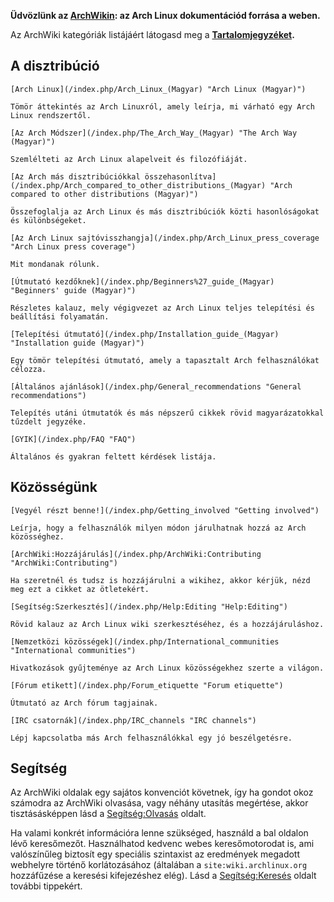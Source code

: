 **Üdvözlünk az [ArchWikin](/index.php/ArchWiki:About_(Magyar) "ArchWiki:About (Magyar)"): az Arch Linux dokumentációd forrása a weben.**

Az ArchWiki kategóriák listájáért látogasd meg a **[Tartalomjegyzéket](/index.php/Table_of_contents "Table of contents").**

## A disztribúció

	[Arch Linux](/index.php/Arch_Linux_(Magyar) "Arch Linux (Magyar)")

	Tömör áttekintés az Arch Linuxról, amely leírja, mi várható egy Arch Linux rendszertől.

	[Az Arch Módszer](/index.php/The_Arch_Way_(Magyar) "The Arch Way (Magyar)")

	Szemlélteti az Arch Linux alapelveit és filozófiáját.

	[Az Arch más disztribúciókkal összehasonlítva](/index.php/Arch_compared_to_other_distributions_(Magyar) "Arch compared to other distributions (Magyar)")

	Összefoglalja az Arch Linux és más disztribúciók közti hasonlóságokat és különbségeket.

	[Az Arch Linux sajtóvisszhangja](/index.php/Arch_Linux_press_coverage "Arch Linux press coverage")

	Mit mondanak rólunk.

	[Útmutató kezdőknek](/index.php/Beginners%27_guide_(Magyar) "Beginners' guide (Magyar)")

	Részletes kalauz, mely végigvezet az Arch Linux teljes telepítési és beállítási folyamatán.

	[Telepítési útmutató](/index.php/Installation_guide_(Magyar) "Installation guide (Magyar)")

	Egy tömör telepítési útmutató, amely a tapasztalt Arch felhasználókat célozza.

	[Általános ajánlások](/index.php/General_recommendations "General recommendations")

	Telepítés utáni útmutatók és más népszerű cikkek rövid magyarázatokkal tűzdelt jegyzéke.

	[GYIK](/index.php/FAQ "FAQ")

	Általános és gyakran feltett kérdések listája.

## Közösségünk

	[Vegyél részt benne!](/index.php/Getting_involved "Getting involved")

	Leírja, hogy a felhasználók milyen módon járulhatnak hozzá az Arch közösséghez.

	[ArchWiki:Hozzájárulás](/index.php/ArchWiki:Contributing "ArchWiki:Contributing")

	Ha szeretnél és tudsz is hozzájárulni a wikihez, akkor kérjük, nézd meg ezt a cikket az ötletekért.

	[Segítség:Szerkesztés](/index.php/Help:Editing "Help:Editing")

	Rövid kalauz az Arch Linux wiki szerkesztéséhez, és a hozzájáruláshoz.

	[Nemzetközi közösségek](/index.php/International_communities "International communities")

	Hivatkozások gyűjteménye az Arch Linux közösségekhez szerte a világon.

	[Fórum etikett](/index.php/Forum_etiquette "Forum etiquette")

	Útmutató az Arch fórum tagjainak.

	[IRC csatornák](/index.php/IRC_channels "IRC channels")

	Lépj kapcsolatba más Arch felhasználókkal egy jó beszélgetésre.

## Segítség

Az ArchWiki oldalak egy sajátos konvenciót követnek, így ha gondot okoz számodra az ArchWiki olvasása, vagy néhány utasítás megértése, akkor tisztásásképpen lásd a [Segítség:Olvasás](/index.php/Help:Reading "Help:Reading") oldalt.

Ha valami konkrét információra lenne szükséged, használd a bal oldalon lévő keresőmezőt. Használhatod kedvenc webes keresőmotorodat is, ami valószínűleg biztosít egy speciális szintaxist az eredmények megadott webhelyre történő korlátozásához (általában a `site:wiki.archlinux.org` hozzáfűzése a keresési kifejezéshez elég). Lásd a [Segítség:Keresés](/index.php/Help:Searching "Help:Searching") oldalt további tippekért.